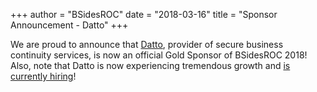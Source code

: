 +++
author = "BSidesROC"
date = "2018-03-16"
title = "Sponsor Announcement - Datto"
+++

We are proud to announce that [Datto](https://www.datto.com/), provider of secure business continuity services, is now an official Gold Sponsor of BSidesROC 2018!  Also, note that Datto is now experiencing tremendous growth and [is currently hiring](https://www.datto.com/careers)!
